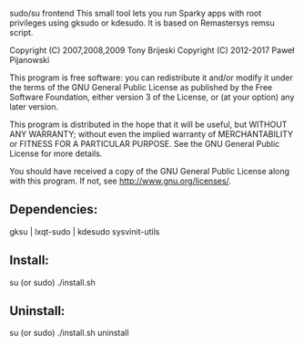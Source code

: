 sudo/su frontend
This small tool lets you run Sparky apps with root privileges using gksudo or kdesudo. It is based on Remastersys remsu script.

Copyright (C) 2007,2008,2009 Tony Brijeski
Copyright (C) 2012-2017 Paweł Pijanowski

This program is free software: you can redistribute it and/or modify
it under the terms of the GNU General Public License as published by
the Free Software Foundation, either version 3 of the License, or
(at your option) any later version.

This program is distributed in the hope that it will be useful,
but WITHOUT ANY WARRANTY; without even the implied warranty of
MERCHANTABILITY or FITNESS FOR A PARTICULAR PURPOSE.  See the
GNU General Public License for more details.

You should have received a copy of the GNU General Public License
along with this program.  If not, see <http://www.gnu.org/licenses/>.

Dependencies:
-------------
gksu | lxqt-sudo | kdesudo
sysvinit-utils

Install:
-------------
su (or sudo) 
./install.sh

Uninstall:
-------------
su (or sudo)
./install.sh uninstall
